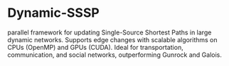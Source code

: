 # Dynamic-SSSP
parallel framework for updating Single-Source Shortest Paths in large dynamic networks. Supports edge changes with scalable algorithms on CPUs (OpenMP) and GPUs (CUDA). Ideal for transportation, communication, and social networks, outperforming Gunrock and Galois.
